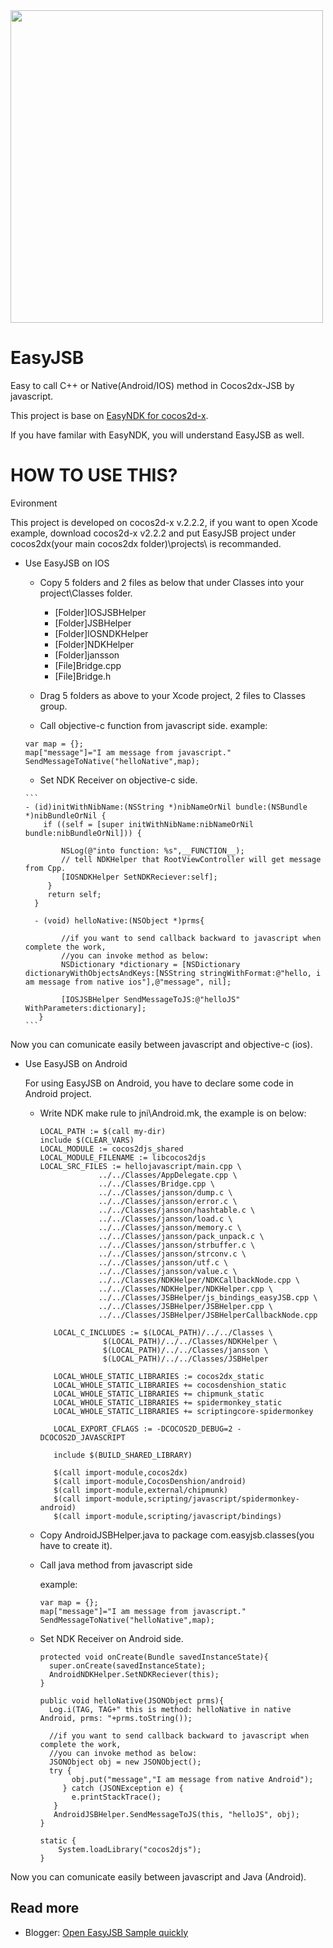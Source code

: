 <img src="https://dl.dropboxusercontent.com/u/12328600/easyjsb1.png" width=500>

EasyJSB
=======

Easy to call C++ or Native(Android/IOS) method in Cocos2dx-JSB by javascript.

This project is base on [EasyNDK for cocos2d-x][1].

If you have familar with EasyNDK, you will understand EasyJSB as well.



HOW TO USE THIS?
================
Evironment

This project is developed on cocos2d-x v.2.2.2, if you want to open Xcode example, download cocos2d-x v2.2.2 
and put EasyJSB project under cocos2dx(your main cocos2dx folder)\projects\ is recommanded.

* Use EasyJSB on IOS

     * Copy 5 folders and 2 files as below that under Classes into your project\Classes folder.
        * [Folder]IOSJSBHelper
        * [Folder]JSBHelper
        * [Folder]IOSNDKHelper
        * [Folder]NDKHelper
        * [Folder]jansson
        * [File]Bridge.cpp
        * [File]Bridge.h

     * Drag 5 folders as above to your Xcode project, 2 files to Classes group.
     
     * Call objective-c function from javascript side.
     example:
     ```
     var map = {};
     map["message"]="I am message from javascript."
     SendMessageToNative("helloNative",map);
     ```

     * Set NDK Receiver on objective-c side.

      ```
      - (id)initWithNibName:(NSString *)nibNameOrNil bundle:(NSBundle *)nibBundleOrNil {
          if ((self = [super initWithNibName:nibNameOrNil bundle:nibBundleOrNil])) {
        
              NSLog(@"into function: %s",__FUNCTION__);
              // tell NDKHelper that RootViewController will get message from Cpp.
              [IOSNDKHelper SetNDKReciever:self];
           }
           return self;
        }
        
        - (void) helloNative:(NSObject *)prms{
        
              //if you want to send callback backward to javascript when complete the work, 
              //you can invoke method as below:
              NSDictionary *dictionary = [NSDictionary dictionaryWithObjectsAndKeys:[NSString stringWithFormat:@"hello, i am message from native ios"],@"message", nil];
            
              [IOSJSBHelper SendMessageToJS:@"helloJS" WithParameters:dictionary];
         }
      ```
      
Now you can comunicate easily between javascript and objective-c (ios).

* Use EasyJSB on Android

  For using EasyJSB on Android,
  you have to declare some code in Android project.

   * Write NDK make rule to jni\Android.mk, the example is on below:
      
      ```
      LOCAL_PATH := $(call my-dir)
      include $(CLEAR_VARS)
      LOCAL_MODULE := cocos2djs_shared
      LOCAL_MODULE_FILENAME := libcocos2djs
      LOCAL_SRC_FILES := hellojavascript/main.cpp \
                   ../../Classes/AppDelegate.cpp \
                   ../../Classes/Bridge.cpp \
                   ../../Classes/jansson/dump.c \
                   ../../Classes/jansson/error.c \
                   ../../Classes/jansson/hashtable.c \
                   ../../Classes/jansson/load.c \
                   ../../Classes/jansson/memory.c \
                   ../../Classes/jansson/pack_unpack.c \
                   ../../Classes/jansson/strbuffer.c \
                   ../../Classes/jansson/strconv.c \
                   ../../Classes/jansson/utf.c \
                   ../../Classes/jansson/value.c \
                   ../../Classes/NDKHelper/NDKCallbackNode.cpp \
                   ../../Classes/NDKHelper/NDKHelper.cpp \
                   ../../Classes/JSBHelper/js_bindings_easyJSB.cpp \
                   ../../Classes/JSBHelper/JSBHelper.cpp \
                   ../../Classes/JSBHelper/JSBHelperCallbackNode.cpp
                   
         LOCAL_C_INCLUDES := $(LOCAL_PATH)/../../Classes \
                    $(LOCAL_PATH)/../../Classes/NDKHelper \
                    $(LOCAL_PATH)/../../Classes/jansson \
                    $(LOCAL_PATH)/../../Classes/JSBHelper
                    
         LOCAL_WHOLE_STATIC_LIBRARIES := cocos2dx_static
         LOCAL_WHOLE_STATIC_LIBRARIES += cocosdenshion_static
         LOCAL_WHOLE_STATIC_LIBRARIES += chipmunk_static
         LOCAL_WHOLE_STATIC_LIBRARIES += spidermonkey_static
         LOCAL_WHOLE_STATIC_LIBRARIES += scriptingcore-spidermonkey
         
         LOCAL_EXPORT_CFLAGS := -DCOCOS2D_DEBUG=2 -DCOCOS2D_JAVASCRIPT
         
         include $(BUILD_SHARED_LIBRARY)
         
         $(call import-module,cocos2dx)
         $(call import-module,CocosDenshion/android)
         $(call import-module,external/chipmunk)
         $(call import-module,scripting/javascript/spidermonkey-android)
         $(call import-module,scripting/javascript/bindings)
       ```
         
   * Copy AndroidJSBHelper.java to package com.easyjsb.classes(you have to create it).
     
   * Call java method from javascript side
       
       example:
       ```
       var map = {};
       map["message"]="I am message from javascript."
       SendMessageToNative("helloNative",map);
       ```
       
   * Set NDK Receiver on Android side.

       ```
       protected void onCreate(Bundle savedInstanceState){
         super.onCreate(savedInstanceState);
         AndroidNDKHelper.SetNDKReciever(this);
	   }
        
       public void helloNative(JSONObject prms){
		 Log.i(TAG, TAG+" this is method: helloNative in native Android, prms: "+prms.toString());
		
		 //if you want to send callback backward to javascript when complete the work, 
         //you can invoke method as below:
		 JSONObject obj = new JSONObject();
		 try {
		      obj.put("message","I am message from native Android");
		    } catch (JSONException e) {
		      e.printStackTrace();
		  }
		  AndroidJSBHelper.SendMessageToJS(this, "helloJS", obj);
	   }
    
       static {
           System.loadLibrary("cocos2djs");
       }
       ```
       
Now you can comunicate easily between javascript and Java (Android).

Read more
----------

   * Blogger: [Open EasyJSB Sample quickly][2]

[1]: https://github.com/aajiwani/EasyNDK-for-cocos2dx "EasyNDK for cocos2d-x"
[2]: http://lp43-cocos2dx.blogspot.tw/2014/01/cocos2d-x-jsbcommunicate-with-cpp-and.html "Open EasyJSB Sample quickly"
